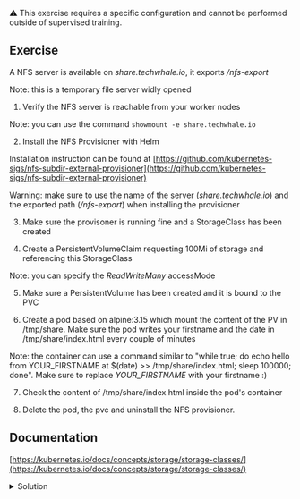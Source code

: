 :warning: This exercise requires a specific configuration and cannot be performed outside of supervised training.

## Exercise

A NFS server is available on *share.techwhale.io*, it exports */nfs-export*

Note: this is a temporary file server widly opened

1. Verify the NFS server is reachable from your worker nodes

Note: you can use the command `showmount -e share.techwhale.io`

2. Install the NFS Provisioner with Helm

Installation instruction can be found at [https://github.com/kubernetes-sigs/nfs-subdir-external-provisioner](https://github.com/kubernetes-sigs/nfs-subdir-external-provisioner)

Warning: make sure to use the name of the server (*share.techwhale.io*) and the exported path (*/nfs-export*) when installing the provisioner 

3. Make sure the provisoner is running fine and a StorageClass has been created

4. Create a PersistentVolumeClaim requesting 100Mi of storage and referencing this StorageClass

Note: you can specify the *ReadWriteMany* accessMode

5. Make sure a PersistentVolume has been created and it is bound to the PVC

6. Create a pod based on alpine:3.15 which mount the content of the PV in /tmp/share. Make sure the pod writes your firstname and the date in /tmp/share/index.html every couple of minutes

Note: the container can use a command similar to "while true; do echo hello from YOUR_FIRSTNAME at $(date) >> /tmp/share/index.html; sleep 100000; done". Make sure to replace *YOUR_FIRSTNAME* with your firstname :)

7. Check the content of /tmp/share/index.html inside the pod's container

8. Delete the pod, the pvc and uninstall the NFS provisioner.

## Documentation

[https://kubernetes.io/docs/concepts/storage/storage-classes/](https://kubernetes.io/docs/concepts/storage/storage-classes/)

<details>
  <summary markdown="span">Solution</summary>

1. Verify the NFS server is reachable from your worker nodes

You will get the same result from worker1 and worker2

```
showmount -e share.techwhale.io
Export list for share.techwhale.io:
/nfs-export 194.182.168.0/22,91.92.118.0/23,91.92.116.0/23,89.145.160.0/22
```

2. Install the NFS Provisioner with Helm

Add the Helm repo containing the NFS provisioner:

```
helm repo add nfs-subdir-external-provisioner https://kubernetes-sigs.github.io/nfs-subdir-external-provisioner/
```

Install the NFS provisioner providing the path towards the NFS server and the name of the export:

```
helm install nfs-subdir-external-provisioner nfs-subdir-external-provisioner/nfs-subdir-external-provisioner --set nfs.server=share.techwhale.io --set nfs.path=/nfs-export
```

3. Make sure the provisoner is running fine and a StorageClass has been created

Making sure the provisioner is running fine:

```
k get po -l app=nfs-subdir-external-provisioner
```

The *nfs-client* storage class has been created:

```
k get sc
NAME         PROVISIONER                                     RECLAIMPOLICY   VOLUMEBINDINGMODE   ALLOWVOLUMEEXPANSION   AGE
nfs-client   cluster.local/nfs-subdir-external-provisioner   Delete          Immediate           true                   10s
```

4. Create a PersistentVolumeClaim requesting 100Mi of storage and referencing this StorageClass

Creation of the PVC:

```
cat <<EOF | kubectl apply -f -
apiVersion: v1
kind: PersistentVolumeClaim
metadata: 
  name: share
spec: 
  storageClassName: "nfs-client"
  accessModes:
    - ReadWriteMany
  resources:
    requests: 
      storage: 100Mi
EOF
```

5. Make sure a PersistentVolume has been created and it is bound to the PVC

The PVC is bound to a newly created PV:

```
k get pvc,pv
NAME                          STATUS   VOLUME                                     CAPACITY   ACCESS MODES   STORAGECLASS   AGE
persistentvolumeclaim/share   Bound    pvc-ed1f9e73-285b-49f1-8ae8-c33d1ba96fee   100Mi      RWX            nfs-client     4s

NAME                                                        CAPACITY   ACCESS MODES   RECLAIM POLICY   STATUS     CLAIM           STORAGECLASS   REASON   AGE
persistentvolume/pvc-ed1f9e73-285b-49f1-8ae8-c33d1ba96fee   100Mi      RWX            Delete           Bound      default/share   nfs-client              4s
```

6. Create a pod based on alpine:3.15 which mount the content of the PV in /tmp/share. Make sure the pod writes your firstname and the date in /tmp/share/index.html every couple of minutes

The pod can have a specification like the following one:

```
apiVersion: v1
kind: Pod
metadata:
  name: hello
spec:
  containers:
  - image: alpine:3.15
    name: alpine
    command:
    - "/bin/sh"
    - "-c"
    - "while true; do echo hello from YOUR_FIRSTNAME at $(date) >> /tmp/share/index.html; sleep 3600; done"
    volumeMounts:
    - name: share
      mountPath: /tmp/share
  volumes:
  - name: share
    persistentVolumeClaim:
      claimName: share
```

7. Check the content of /tmp/share/index.html inside the pod's container

```
k exec -ti hello -- cat /tmp/share/index.html
hello from YOUR_FIRSTNAME at Fri Apr 1 13:54:34 UTC 2022
```

8. Delete the pod, the pvc and uninstall the NFS provisioner.

Deletion of the pod and the pvc

```
k delete po/hello pvc/share
```

Uninstall of the NFS provisioner

```
helm uninstall nfs-subdir-external-provisioner
```

</details>

